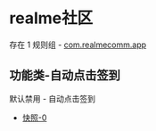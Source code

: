 # realme社区

存在 1 规则组 - [com.realmecomm.app](/src/apps/com.realmecomm.app.ts)

## 功能类-自动点击签到

默认禁用 - 自动点击签到

- [快照-0](https://i.gkd.li/import/14321155)
